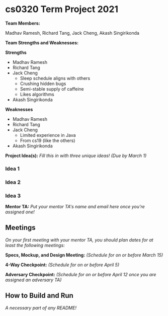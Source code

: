 # cs0320 Term Project 2021

**Team Members:** 

Madhav Ramesh, Richard Tang, Jack Cheng, Akash Singirikonda

**Team Strengths and Weaknesses:** 

**Strengths**  
* Madhav Ramesh
* Richard Tang
* Jack Cheng
  * Sleep schedule aligns with others
  * Crushing hidden bugs
  * Semi-stable supply of caffeine
  * Likes algorithms
* Akash Singirikonda

**Weaknesses**
* Madhav Ramesh
* Richard Tang
* Jack Cheng
  * Limited experience in Java
  * From cs19 (like the others)
* Akash Singirikonda

**Project Idea(s):** _Fill this in with three unique ideas! (Due by March 1)_
### Idea 1

### Idea 2

### Idea 3

**Mentor TA:** _Put your mentor TA's name and email here once you're assigned one!_

## Meetings
_On your first meeting with your mentor TA, you should plan dates for at least the following meetings:_

**Specs, Mockup, and Design Meeting:** _(Schedule for on or before March 15)_

**4-Way Checkpoint:** _(Schedule for on or before April 5)_

**Adversary Checkpoint:** _(Schedule for on or before April 12 once you are assigned an adversary TA)_

## How to Build and Run
_A necessary part of any README!_
